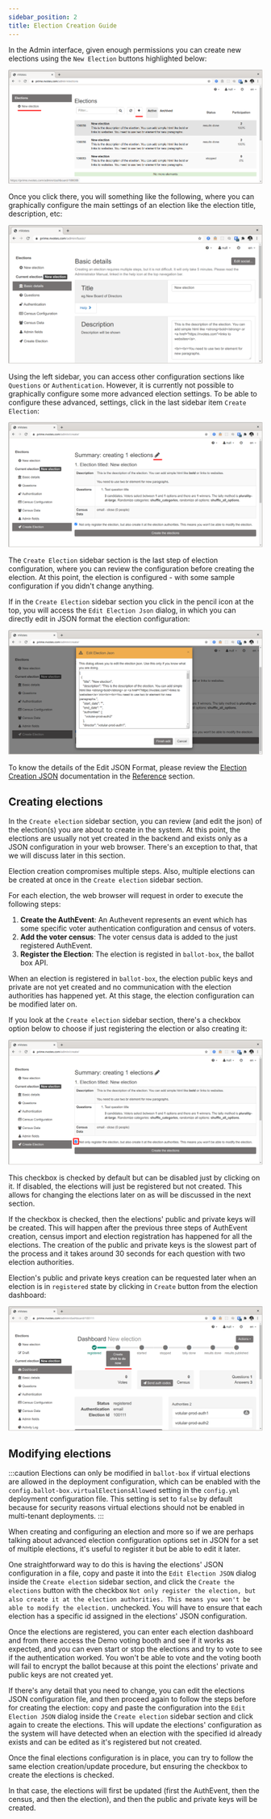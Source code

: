 ```yaml
---
sidebar_position: 2
title: Election Creation Guide
---
```


In the Admin interface, given enough permissions you can create new
elections using the `New Election` buttons highlighted below:

![Highlighted Create New Election Buttons in Admin interface](./assets/admin_elections_list__create_new_highlighted.png)

Once you click there, you will something like the following, where you can
graphically configure the main settings of an election like the election title,
description, etc:

![New Election interface](./assets/create_new_election.png)

Using the left sidebar, you can access other configuration sections like
`Questions` or `Authentication`. However, it is currently not possible to 
graphically configure some more advanced election settings. To be able to 
configure these advanced, settings, click in the last sidebar item 
`Create Election`:

![Create Election section](./assets/create_new_election_last_section.png)

The `Create Election` sidebar section is the last step of election configuration, 
where you can review the configuration before creating the election. At this 
point, the election is configured - with some sample configuration if you 
didn't change anything.

If in the `Create Election` sidebar section you click in the pencil icon at the 
top, you will access the `Edit Election Json` dialog, in which you can directly
edit in JSON format the election configuration:

![Edit JSON Dialog](./assets/create_new_election_edit_json.png)

To know the details of the Edit JSON Format, please review the 
[Election Creation JSON](../../reference/election-creation-json)
documentation in the [Reference](../../reference/) section.

## Creating elections

In the `Create election` sidebar section, you can review (and edit the json) of
the election(s) you are about to create in the system. At this point, the 
elections are usually not yet created in the backend and exists only as a JSON
configuration in your web browser. There's an exception to that, that we will
discuss later in this section.

Election creation compromises multiple steps. Also, multiple elections can be
created at once in the `Create election` sidebar section. 

For each election, the web browser will request in order to execute the 
following steps:
1. **Create the AuthEvent**: An Authevent represents an event which has some 
specific voter authentication configuration and census of voters.
2. **Add the voter census**: The voter census data is added to the just 
registered AuthEvent.
3. **Register the Election**: The election is registed in `ballot-box`, the
ballot box API.

When an election is registered in `ballot-box`, the election public keys 
and private are not yet created and no communication with the election 
authorities has happened yet. At this stage, the election configuration can be
modified later on.

If you look at the `Create election` sidebar section, there's a checkbox option
below to choose if just registering the election or also creating it:

![Create Election section checkbox](./assets/create_new_election_last_section_checkbox.png)

This checkbox is checked by default but can be disabled just by clicking on it.
If disabled, the elections will just be registered but not created. This allows
for changing the elections later on as will be discussed in the next section.

If the checkbox is checked, then the elections' public and private keys will be
created. This will happen after the previous three steps of AuthEvent creation,
census import and election registration has happened for all the elections. The 
creation of the public and private keys is the slowest part of the process and 
it takes around 30 seconds for each question with two election authorities.

Election's public and private keys creation can be requested later when an 
election is in `registered` state by clicking in `Create` button from the 
election dashboard:

![Create button in Election dashboard](./assets/election_dashboard_registered_create_button_highlighted.png)

## Modifying elections

:::caution
Elections can only be modified in `ballot-box` if virtual elections are
allowed in the deployment configuration, which can be enabled with the
`config.ballot-box.virtualElectionsAllowed` setting in the `config.yml`
deployment configuration file. This setting is set to `false` by default 
because for security reasons virtual elections should not be enabled in 
multi-tenant deployments.
:::

When creating and configuring an election and more so if we are perhaps talking
about advanced election configuration options set in JSON for a set of multiple
elections, it's useful to register it but be able to edit it later.

One straightforward way to do this is having the elections' JSON configuration
in a file, copy and paste it into the `Edit Election JSON` dialog inside the 
`Create election` sidebar section, and click the `Create the elections` button
with the checkbox `Not only register the election, but also create it at the election authorities. This means you won't be able to modify the election.` unchecked. You will have to
ensure that each election has a specific id assigned in the elections' JSON
configuration.

Once the elections are registered, you can enter each election dashboard and
from there access the Demo voting booth and see if it works as expected, and
you can even start or stop the elections and try to vote to see if the
authentication worked. You won't be able to vote and the voting booth will fail
to encrypt the ballot because at this point the elections' private and public
keys are not created yet.

If there's any detail that you need to change, you can edit the elections JSON
configuration file, and then proceed again to follow the steps before for 
creating the election: copy and paste the configuration into the 
`Edit Election JSON` dialog inside the `Create election` sidebar section and
click again to create the elections. This will update the elections' 
configuration as the system will have detected when an election with the 
specified id already exists and can be edited as it's registered but not created.

Once the final elections configuration is in place, you can try to follow the 
same election creation/update procedure, but ensuring the checkbox to create
the elections is checked.

In that case, the elections will first be updated (first the AuthEvent, then the
census, and then the election), and then the public and private keys will be
created.
